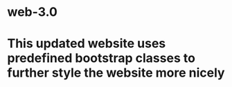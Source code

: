 # web-3.0
# This updated website uses predefined bootstrap classes to further style the website more nicely
